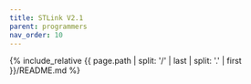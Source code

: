 ```yaml
---
title: STLink V2.1
parent: programmers
nav_order: 10
---
```

{% include_relative {{ page.path | split: '/' | last | split: '.' | first }}/README.md %}
